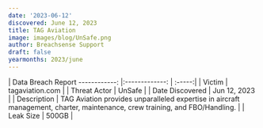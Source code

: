 ```yaml
---
date: '2023-06-12'
discovered: June 12, 2023
title: TAG Aviation
image: images/blog/UnSafe.png
author: Breachsense Support
draft: false
yearmonths: 2023/june
---
```



| Data Breach Report
------------:     |:-------------:    | :-----:|
| Victim      | tagaviation.com      | 
| Threat Actor      | UnSafe      | 
| Date Discovered      | Jun 12, 2023      | 
| Description      | TAG Aviation provides unparalleled expertise in aircraft management, charter, maintenance, crew training, and FBO/Handling.      | 
| Leak Size      | 500GB      | 

